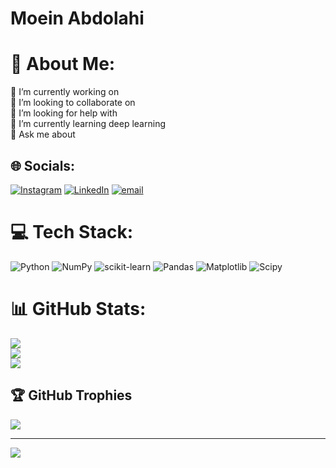 # Moein Abdolahi
# 💫 About Me:
🔭 I’m currently working on<br>👯 I’m looking to collaborate on<br>🤝 I’m looking for help with<br>🌱 I’m currently learning deep learning<br>💬 Ask me about 


## 🌐 Socials:
[![Instagram](https://img.shields.io/badge/Instagram-%23E4405F.svg?logo=Instagram&logoColor=white)](https://instagram.com/moecr7ab) [![LinkedIn](https://img.shields.io/badge/LinkedIn-%230077B5.svg?logo=linkedin&logoColor=white)](https://linkedin.com/in/https://www.linkedin.com/in/moein-abdolahi-15493a290) [![email](https://img.shields.io/badge/Email-D14836?logo=gmail&logoColor=white)](mailto:moeinbox55@gmail.com) 

# 💻 Tech Stack:
![Python](https://img.shields.io/badge/python-3670A0?style=for-the-badge&logo=python&logoColor=ffdd54) ![NumPy](https://img.shields.io/badge/numpy-%23013243.svg?style=for-the-badge&logo=numpy&logoColor=white) ![scikit-learn](https://img.shields.io/badge/scikit--learn-%23F7931E.svg?style=for-the-badge&logo=scikit-learn&logoColor=white) ![Pandas](https://img.shields.io/badge/pandas-%23150458.svg?style=for-the-badge&logo=pandas&logoColor=white) ![Matplotlib](https://img.shields.io/badge/Matplotlib-%23ffffff.svg?style=for-the-badge&logo=Matplotlib&logoColor=black) ![Scipy](https://img.shields.io/badge/SciPy-%230C55A5.svg?style=for-the-badge&logo=scipy&logoColor=%white)
# 📊 GitHub Stats:
![](https://github-readme-stats.vercel.app/api?username=moecr7&theme=dark&hide_border=false&include_all_commits=true&count_private=false)<br/>
![](https://nirzak-streak-stats.vercel.app/?user=moecr7&theme=dark&hide_border=false)<br/>
![](https://github-readme-stats.vercel.app/api/top-langs/?username=moecr7&theme=dark&hide_border=false&include_all_commits=true&count_private=false&layout=compact)

## 🏆 GitHub Trophies
![](https://github-profile-trophy.vercel.app/?username=moecr7&theme=transparent&no-frame=false&no-bg=false&margin-w=4)

---
[![](https://visitcount.itsvg.in/api?id=moecr7&icon=0&color=0)](https://visitcount.itsvg.in)

<!-- Proudly created with GPRM ( https://gprm.itsvg.in ) -->
